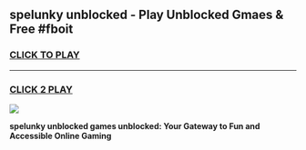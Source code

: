 
## spelunky unblocked - Play Unblocked Gmaes & Free #fboit
<h3>
<a href="https://news.freeplayer.one?title=spelunky_unblocked&ref=26F">CLICK TO PLAY</a></h3>
<hr>

<h3>
<a href="https://news.freeplayer.one?title=spelunky_unblocked&ref=26F">CLICK 2 PLAY</a>
  
</h3>

<a href="https://news.freeplayer.one?title=spelunky_unblocked&ref=26F/"><img src="https://clearcache.store/games.png"></a>


**spelunky unblocked games unblocked: Your Gateway to Fun and Accessible Online Gaming**
